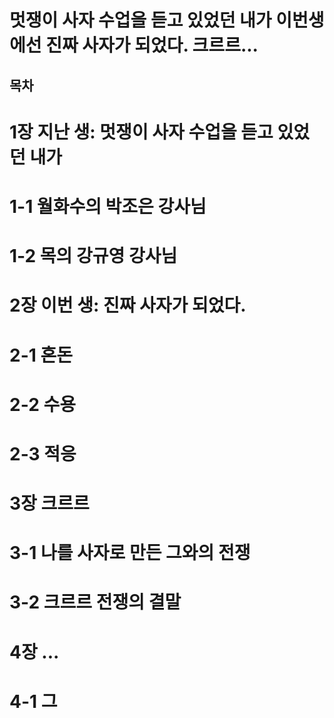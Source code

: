 # 멋쟁이 사자 수업을 듣고 있었던 내가 이번생에선 진짜 사자가 되었다. 크르르...

## 목차

# 1장 지난 생: 멋쟁이 사자 수업을 듣고 있었던 내가
#  1-1 월화수의 박조은 강사님
#  1-2 목의 강규영 강사님
# 2장 이번 생: 진짜 사자가 되었다.
#  2-1 혼돈
#  2-2 수용
#  2-3 적응
# 3장 크르르
#  3-1 나를 사자로 만든 그와의 전쟁
#  3-2 크르르 전쟁의 결말
# 4장 ...
#  4-1 그 

